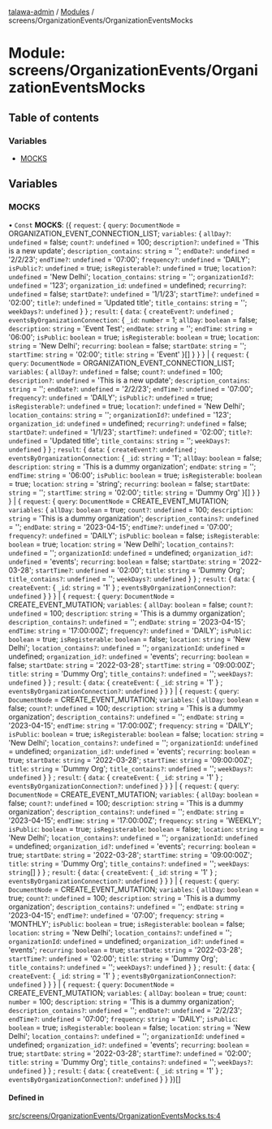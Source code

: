 [talawa-admin](../README.md) / [Modules](../modules.md) / screens/OrganizationEvents/OrganizationEventsMocks

# Module: screens/OrganizationEvents/OrganizationEventsMocks

## Table of contents

### Variables

- [MOCKS](screens_OrganizationEvents_OrganizationEventsMocks.md#mocks)

## Variables

### MOCKS

• `Const` **MOCKS**: (\{ `request`: \{ `query`: `DocumentNode` = ORGANIZATION\_EVENT\_CONNECTION\_LIST; `variables`: \{ `allDay?`: `undefined` = false; `count?`: `undefined` = 100; `description?`: `undefined` = 'This is a new update'; `description_contains`: `string` = ''; `endDate?`: `undefined` = '2/2/23'; `endTime?`: `undefined` = '07:00'; `frequency?`: `undefined` = 'DAILY'; `isPublic?`: `undefined` = true; `isRegisterable?`: `undefined` = true; `location?`: `undefined` = 'New Delhi'; `location_contains`: `string` = ''; `organizationId?`: `undefined` = '123'; `organization_id`: `undefined` = undefined; `recurring?`: `undefined` = false; `startDate?`: `undefined` = '1/1/23'; `startTime?`: `undefined` = '02:00'; `title?`: `undefined` = 'Updated title'; `title_contains`: `string` = ''; `weekDays?`: `undefined`  \}  \} ; `result`: \{ `data`: \{ `createEvent?`: `undefined` ; `eventsByOrganizationConnection`: \{ `_id`: `number` = 1; `allDay`: `boolean` = false; `description`: `string` = 'Event Test'; `endDate`: `string` = ''; `endTime`: `string` = '06:00'; `isPublic`: `boolean` = true; `isRegisterable`: `boolean` = true; `location`: `string` = 'New Delhi'; `recurring`: `boolean` = false; `startDate`: `string` = ''; `startTime`: `string` = '02:00'; `title`: `string` = 'Event' \}[]  \}  \}  \} \| \{ `request`: \{ `query`: `DocumentNode` = ORGANIZATION\_EVENT\_CONNECTION\_LIST; `variables`: \{ `allDay?`: `undefined` = false; `count?`: `undefined` = 100; `description?`: `undefined` = 'This is a new update'; `description_contains`: `string` = ''; `endDate?`: `undefined` = '2/2/23'; `endTime?`: `undefined` = '07:00'; `frequency?`: `undefined` = 'DAILY'; `isPublic?`: `undefined` = true; `isRegisterable?`: `undefined` = true; `location?`: `undefined` = 'New Delhi'; `location_contains`: `string` = ''; `organizationId?`: `undefined` = '123'; `organization_id`: `undefined` = undefined; `recurring?`: `undefined` = false; `startDate?`: `undefined` = '1/1/23'; `startTime?`: `undefined` = '02:00'; `title?`: `undefined` = 'Updated title'; `title_contains`: `string` = ''; `weekDays?`: `undefined`  \}  \} ; `result`: \{ `data`: \{ `createEvent?`: `undefined` ; `eventsByOrganizationConnection`: \{ `_id`: `string` = '1'; `allDay`: `boolean` = false; `description`: `string` = 'This is a dummy organization'; `endDate`: `string` = ''; `endTime`: `string` = '06:00'; `isPublic`: `boolean` = true; `isRegisterable`: `boolean` = true; `location`: `string` = 'string'; `recurring`: `boolean` = false; `startDate`: `string` = ''; `startTime`: `string` = '02:00'; `title`: `string` = 'Dummy Org' \}[]  \}  \}  \} \| \{ `request`: \{ `query`: `DocumentNode` = CREATE\_EVENT\_MUTATION; `variables`: \{ `allDay`: `boolean` = true; `count?`: `undefined` = 100; `description`: `string` = 'This is a dummy organization'; `description_contains?`: `undefined` = ''; `endDate`: `string` = '2023-04-15'; `endTime?`: `undefined` = '07:00'; `frequency?`: `undefined` = 'DAILY'; `isPublic`: `boolean` = false; `isRegisterable`: `boolean` = true; `location`: `string` = 'New Delhi'; `location_contains?`: `undefined` = ''; `organizationId`: `undefined` = undefined; `organization_id?`: `undefined` = 'events'; `recurring`: `boolean` = false; `startDate`: `string` = '2022-03-28'; `startTime?`: `undefined` = '02:00'; `title`: `string` = 'Dummy Org'; `title_contains?`: `undefined` = ''; `weekDays?`: `undefined`  \}  \} ; `result`: \{ `data`: \{ `createEvent`: \{ `_id`: `string` = '1' \} ; `eventsByOrganizationConnection?`: `undefined`  \}  \}  \} \| \{ `request`: \{ `query`: `DocumentNode` = CREATE\_EVENT\_MUTATION; `variables`: \{ `allDay`: `boolean` = false; `count?`: `undefined` = 100; `description`: `string` = 'This is a dummy organization'; `description_contains?`: `undefined` = ''; `endDate`: `string` = '2023-04-15'; `endTime`: `string` = '17:00:00Z'; `frequency?`: `undefined` = 'DAILY'; `isPublic`: `boolean` = true; `isRegisterable`: `boolean` = false; `location`: `string` = 'New Delhi'; `location_contains?`: `undefined` = ''; `organizationId`: `undefined` = undefined; `organization_id?`: `undefined` = 'events'; `recurring`: `boolean` = false; `startDate`: `string` = '2022-03-28'; `startTime`: `string` = '09:00:00Z'; `title`: `string` = 'Dummy Org'; `title_contains?`: `undefined` = ''; `weekDays?`: `undefined`  \}  \} ; `result`: \{ `data`: \{ `createEvent`: \{ `_id`: `string` = '1' \} ; `eventsByOrganizationConnection?`: `undefined`  \}  \}  \} \| \{ `request`: \{ `query`: `DocumentNode` = CREATE\_EVENT\_MUTATION; `variables`: \{ `allDay`: `boolean` = false; `count?`: `undefined` = 100; `description`: `string` = 'This is a dummy organization'; `description_contains?`: `undefined` = ''; `endDate`: `string` = '2023-04-15'; `endTime`: `string` = '17:00:00Z'; `frequency`: `string` = 'DAILY'; `isPublic`: `boolean` = true; `isRegisterable`: `boolean` = false; `location`: `string` = 'New Delhi'; `location_contains?`: `undefined` = ''; `organizationId`: `undefined` = undefined; `organization_id?`: `undefined` = 'events'; `recurring`: `boolean` = true; `startDate`: `string` = '2022-03-28'; `startTime`: `string` = '09:00:00Z'; `title`: `string` = 'Dummy Org'; `title_contains?`: `undefined` = ''; `weekDays?`: `undefined`  \}  \} ; `result`: \{ `data`: \{ `createEvent`: \{ `_id`: `string` = '1' \} ; `eventsByOrganizationConnection?`: `undefined`  \}  \}  \} \| \{ `request`: \{ `query`: `DocumentNode` = CREATE\_EVENT\_MUTATION; `variables`: \{ `allDay`: `boolean` = false; `count?`: `undefined` = 100; `description`: `string` = 'This is a dummy organization'; `description_contains?`: `undefined` = ''; `endDate`: `string` = '2023-04-15'; `endTime`: `string` = '17:00:00Z'; `frequency`: `string` = 'WEEKLY'; `isPublic`: `boolean` = true; `isRegisterable`: `boolean` = false; `location`: `string` = 'New Delhi'; `location_contains?`: `undefined` = ''; `organizationId`: `undefined` = undefined; `organization_id?`: `undefined` = 'events'; `recurring`: `boolean` = true; `startDate`: `string` = '2022-03-28'; `startTime`: `string` = '09:00:00Z'; `title`: `string` = 'Dummy Org'; `title_contains?`: `undefined` = ''; `weekDays`: `string`[]  \}  \} ; `result`: \{ `data`: \{ `createEvent`: \{ `_id`: `string` = '1' \} ; `eventsByOrganizationConnection?`: `undefined`  \}  \}  \} \| \{ `request`: \{ `query`: `DocumentNode` = CREATE\_EVENT\_MUTATION; `variables`: \{ `allDay`: `boolean` = true; `count?`: `undefined` = 100; `description`: `string` = 'This is a dummy organization'; `description_contains?`: `undefined` = ''; `endDate`: `string` = '2023-04-15'; `endTime?`: `undefined` = '07:00'; `frequency`: `string` = 'MONTHLY'; `isPublic`: `boolean` = true; `isRegisterable`: `boolean` = false; `location`: `string` = 'New Delhi'; `location_contains?`: `undefined` = ''; `organizationId`: `undefined` = undefined; `organization_id?`: `undefined` = 'events'; `recurring`: `boolean` = true; `startDate`: `string` = '2022-03-28'; `startTime?`: `undefined` = '02:00'; `title`: `string` = 'Dummy Org'; `title_contains?`: `undefined` = ''; `weekDays?`: `undefined`  \}  \} ; `result`: \{ `data`: \{ `createEvent`: \{ `_id`: `string` = '1' \} ; `eventsByOrganizationConnection?`: `undefined`  \}  \}  \} \| \{ `request`: \{ `query`: `DocumentNode` = CREATE\_EVENT\_MUTATION; `variables`: \{ `allDay`: `boolean` = true; `count`: `number` = 100; `description`: `string` = 'This is a dummy organization'; `description_contains?`: `undefined` = ''; `endDate?`: `undefined` = '2/2/23'; `endTime?`: `undefined` = '07:00'; `frequency`: `string` = 'DAILY'; `isPublic`: `boolean` = true; `isRegisterable`: `boolean` = false; `location`: `string` = 'New Delhi'; `location_contains?`: `undefined` = ''; `organizationId`: `undefined` = undefined; `organization_id?`: `undefined` = 'events'; `recurring`: `boolean` = true; `startDate`: `string` = '2022-03-28'; `startTime?`: `undefined` = '02:00'; `title`: `string` = 'Dummy Org'; `title_contains?`: `undefined` = ''; `weekDays?`: `undefined`  \}  \} ; `result`: \{ `data`: \{ `createEvent`: \{ `_id`: `string` = '1' \} ; `eventsByOrganizationConnection?`: `undefined`  \}  \}  \})[]

#### Defined in

[src/screens/OrganizationEvents/OrganizationEventsMocks.ts:4](https://github.com/MahendraDani/talawa-admin/blob/9538a8f/src/screens/OrganizationEvents/OrganizationEventsMocks.ts#L4)
